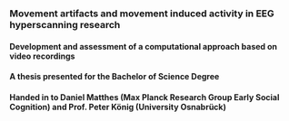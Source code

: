 ### Movement artifacts and movement induced activity in EEG hyperscanning research
#### Development and assessment of a computational approach based on video recordings



#### A thesis presented for the Bachelor of Science Degree



#### Handed in to Daniel Matthes (Max Planck Research Group Early Social Cognition) and Prof. Peter König (University Osnabrück)
